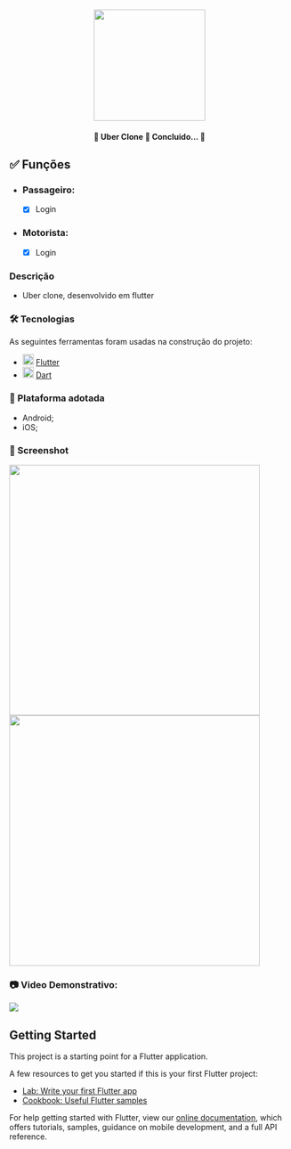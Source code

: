 <h1 align="center">
   <img src="https://firebasestorage.googleapis.com/v0/b/apostas-e1af2.appspot.com/o/flutter%2Flogo.png?alt=media&token=e4c21c51-a81f-4984-8a3c-a810bf7b95a3" width="200">
</h1>

<h4 align="center"> 
	🚧  Uber Clone 🚀 Concluido...  🚧
</h4>

<h2>✅ Funções</h2>

- <h3>Passageiro:</h3>
  
  - [x] Login

- <h3>Motorista:</h3>
  
  - [x] Login

<h3>Descrição</h3>
  
  - Uber clone, desenvolvido em flutter

<h3>🛠 Tecnologias</h3>

As seguintes ferramentas foram usadas na construção do projeto:

- <img src="https://cdn.jsdelivr.net/gh/devicons/devicon/icons/flutter/flutter-original.svg" height="20" width="20"/> [Flutter](https://flutter.dev/?gclid=Cj0KCQjwkbuKBhDRARIsAALysV4sMSKWcOxrlBmdtlCcf3MAfNdH1ehbbWi6ZjjjdypPLsSvdTFiqOYaAon3EALw_wcB&gclsrc=aw.ds)
- <img src="https://cdn.jsdelivr.net/gh/devicons/devicon/icons/dart/dart-original.svg" height="20" width="20"/> [Dart](https://dart.dev/)

<h3>📱 Plataforma adotada</h3>

  - Android;
  - iOS;

<h3> 📸 Screenshot</h3>

<p float="left">
	<img src="https://firebasestorage.googleapis.com/v0/b/apostas-e1af2.appspot.com/o/vuejs%2Fstock-trader%2Finicio.PNG?alt=media&token=1fd82755-50ef-42c7-9e97-6e3690ff20a1" width="450">
	<img src="https://firebasestorage.googleapis.com/v0/b/apostas-e1af2.appspot.com/o/vuejs%2Fstock-trader%2Facoes.PNG?alt=media&token=c8ddf537-a87c-42b3-8d82-298d282d2c72" width="450">
</p>

<h3> 📷 Video Demonstrativo:</h3>

<div>
<a href="https://youtu.be/FBkyWo_V6Yo" target="_blank"><img src="https://img.shields.io/badge/YouTube-FF0000?style=for-the-badge&logo=youtube&logoColor=white" target="_blank"></a>
</div>

## Getting Started

This project is a starting point for a Flutter application.

A few resources to get you started if this is your first Flutter project:

- [Lab: Write your first Flutter app](https://flutter.dev/docs/get-started/codelab)
- [Cookbook: Useful Flutter samples](https://flutter.dev/docs/cookbook)

For help getting started with Flutter, view our
[online documentation](https://flutter.dev/docs), which offers tutorials,
samples, guidance on mobile development, and a full API reference.
